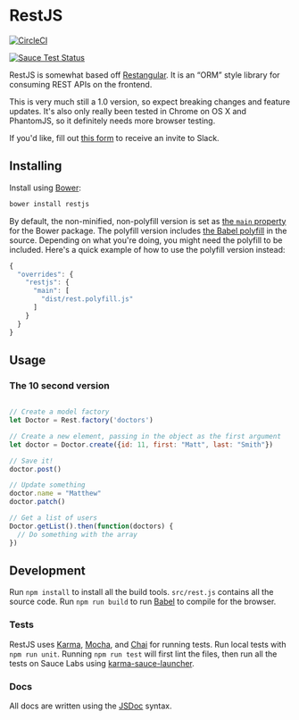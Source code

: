 # RestJS

[![CircleCI](https://circleci.com/gh/daviesgeek/restjs/tree/master.svg?style=svg)](https://circleci.com/gh/daviesgeek/restjs/tree/master)

[![Sauce Test Status](https://saucelabs.com/browser-matrix/restjs.svg)](https://saucelabs.com/u/restjs)


RestJS is somewhat based off [Restangular](https://github.com/mgonto/restangular). It is an “ORM” style library for consuming REST APIs on the frontend.

This is very much still a 1.0 version, so expect breaking changes and feature updates. It's also only really been tested in Chrome on OS X and PhantomJS, so it definitely needs more browser testing.

If you'd like, fill out [this form](http://goo.gl/forms/K3noZAe0MX1j8OjT2) to receive an invite to Slack.

## Installing

Install using [Bower](http://bower.io):

```js
bower install restjs
```

By default, the non-minified, non-polyfill version is set as [the `main` property](https://github.com/bower/spec/blob/master/json.md#main) for the Bower package. The polyfill version includes [the Babel polyfill](https://babeljs.io/docs/usage/polyfill/) in the source. Depending on what you're doing, you might need the polyfill to be included. Here's a quick example of how to use the polyfill version instead:

```js
{
  "overrides": {
    "restjs": {
      "main": [
        "dist/rest.polyfill.js"
      ]
    }
  }
}
```

## Usage

### The 10 second version

```js

// Create a model factory
let Doctor = Rest.factory('doctors')

// Create a new element, passing in the object as the first argument
let doctor = Doctor.create({id: 11, first: "Matt", last: "Smith"})

// Save it!
doctor.post()

// Update something
doctor.name = "Matthew"
doctor.patch()

// Get a list of users
Doctor.getList().then(function(doctors) {
  // Do something with the array
})

```

## Development

Run `npm install` to install all the build tools. `src/rest.js` contains all the source code. Run `npm run build` to run [Babel](https://babeljs.io/) to compile for the browser.

### Tests

RestJS uses [Karma](https://karma-runner.github.io), [Mocha](https://mochajs.org/), and [Chai](http://chaijs.com/) for running tests.
Run local tests with `npm run unit`. Running `npm run test` will first lint the files, then run all the tests on Sauce Labs using [karma-sauce-launcher](https://github.com/karma-runner/karma-sauce-launcher).

### Docs

All docs are written using the [JSDoc](http://usejsdoc.org/) syntax.